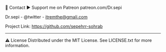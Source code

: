 🤝 Contact
▶ Support me on Patreon patreon.com/Dr.sepi

Dr.sepi - @twitter - itremthe@gmali.com

Project Link: https://github.com/sepehrr-sohrab
******************************************************************
⚠️ License
Distributed under the MIT License.
See LICENSE.txt for more information.
